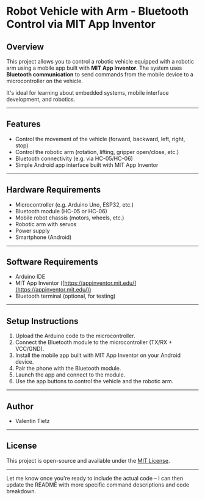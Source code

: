
# Robot Vehicle with Arm - Bluetooth Control via MIT App Inventor

## Overview

This project allows you to control a robotic vehicle equipped with a robotic arm using a mobile app built with **MIT App Inventor**. The system uses **Bluetooth communication** to send commands from the mobile device to a microcontroller on the vehicle.

It's ideal for learning about embedded systems, mobile interface development, and robotics.

---

## Features

* Control the movement of the vehicle (forward, backward, left, right, stop)
* Control the robotic arm (rotation, lifting, gripper open/close, etc.)
* Bluetooth connectivity (e.g. via HC-05/HC-06)
* Simple Android app interface built with MIT App Inventor

---

## Hardware Requirements

* Microcontroller (e.g. Arduino Uno, ESP32, etc.)
* Bluetooth module (HC-05 or HC-06)
* Mobile robot chassis (motors, wheels, etc.)
* Robotic arm with servos
* Power supply
* Smartphone (Android)

---

## Software Requirements

* Arduino IDE
* MIT App Inventor ([https://appinventor.mit.edu/](https://appinventor.mit.edu/))
* Bluetooth terminal (optional, for testing)

---

## Setup Instructions

1. Upload the Arduino code to the microcontroller.
2. Connect the Bluetooth module to the microcontroller (TX/RX + VCC/GND).
3. Install the mobile app built with MIT App Inventor on your Android device.
4. Pair the phone with the Bluetooth module.
5. Launch the app and connect to the module.
6. Use the app buttons to control the vehicle and the robotic arm.

---

## Author

* Valentin Tietz

---

## License

This project is open-source and available under the [MIT License](https://opensource.org/licenses/MIT).

---

Let me know once you're ready to include the actual code – I can then update the README with more specific command descriptions and code breakdown.
